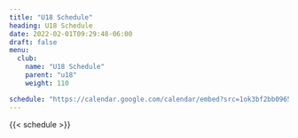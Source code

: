 ```yaml
---
title: "U18 Schedule"
heading: U18 Schedule
date: 2022-02-01T09:29:48-06:00
draft: false
menu:
  club:
    name: "U18 Schedule"
    parent: "u18"
    weight: 110

schedule: "https://calendar.google.com/calendar/embed?src=1ok3bf2bb0965fnsdn6dm2ti68%40group.calendar.google.com&ctz=America%2FChicago"
---
```


{{< schedule >}}

